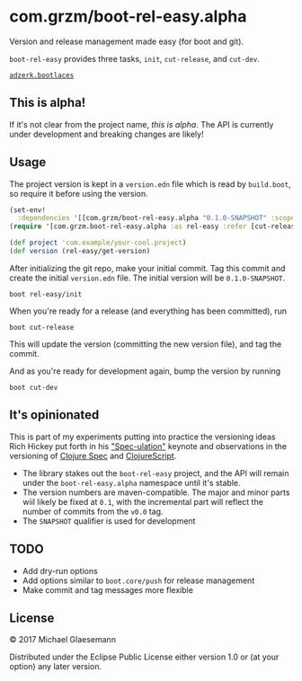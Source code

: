 # com.grzm/boot-rel-easy.alpha

Version and release management made easy (for boot and git).

`boot-rel-easy` provides three tasks, `init`, `cut-release`, and `cut-dev`.

[`adzerk.bootlaces`][bootlaces-readme]

[bootlaces-readme]: https://github.com/adzerk-oss/bootlaces

## This is alpha!

If it's not clear from the project name, *this is alpha*. The API is
currently under development and breaking changes are likely!

## Usage

The project version is kept in a `version.edn` file which is read by
`build.boot`, so require it before using the version.

```clojure
(set-env!
  :dependencies '[[com.grzm/boot-rel-easy.alpha "0.1.0-SNAPSHOT" :scope "test"]])
(require '[com.grzm.boot-rel-easy.alpha :as rel-easy :refer [cut-release cut-dev]])

(def project 'com.example/your-cool.project)
(def version (rel-easy/get-version)
```

After initializing the git repo, make your initial commit. Tag this
commit and create the initial `version.edn` file. The initial version
will be `0.1.0-SNAPSHOT`.

```shell
boot rel-easy/init
```

When you're ready for a release (and everything has been committed), run

```
boot cut-release
```

This will update the version (committing the new version file), and
tag the commit.


And as you're ready for development again, bump the version by running

```
boot cut-dev
```


## It's opinionated

This is part of my experiments putting into practice the versioning
ideas Rich Hickey put forth in his ["Spec-ulation"][spec-ulation]
keynote and observations in the versioning of [Clojure
Spec][clojure-spec-alpha] and [ClojureScript][clojure-script-repo].

- The library stakes out the `boot-rel-easy` project, and the API will
  remain under the `boot-rel-easy.alpha` namespace until it's stable.
- The version numbers are maven-compatible. The major and minor parts
  wiil likely be fixed at `0.1`, with the incremental part will
  reflect the number of commits from the `v0.0` tag.
- The `SNAPSHOT` qualifier is used for development

[spec-ulation]: https://www.youtube.com/watch?v=oyLBGkS5ICk
[clojure-spec-alpha]: https://github.com/clojure/spec.alpha
[clojure-script-repo]: https://github.com/clojure/clojurescript/

## TODO

 - Add dry-run options
 - Add options similar to `boot.core/push` for release management
 - Make commit and tag messages more flexible

## License

© 2017 Michael Glaesemann

Distributed under the Eclipse Public License either version 1.0 or (at
your option) any later version.
